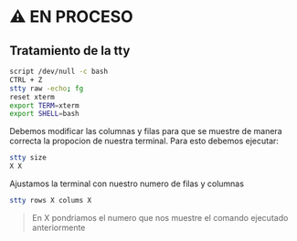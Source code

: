 # ⚠️ EN PROCESO

## Tratamiento de la tty 

```bash
script /dev/null -c bash
CTRL + Z
stty raw -echo; fg
reset xterm
export TERM=xterm
export SHELL=bash
```

Debemos modificar las columnas y filas para que se muestre de manera correcta la propocion de nuestra terminal.
Para esto debemos ejecutar:
```bash
stty size
X X
```
Ajustamos la terminal con nuestro numero de filas y columnas 
```bash
stty rows X colums X 
```
> En X pondriamos el numero que nos muestre el comando ejecutado anteriormente

